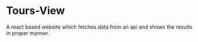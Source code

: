 # Tours-View
A react based website which fetches data from an api and shows the results in proper manner.
